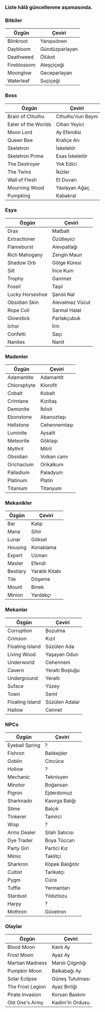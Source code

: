 ### Liste hâlâ güncellenme aşamasında.

### Bitkiler

|Özgün|Çeviri|
|--|--|
|Blinkroot|Yanıpsönen|
|Daybloom|Gündüzparlayan|
|Deathweed|Ölükot|
|Fireblossom|Ateşçiçeği|
|Moonglow|Geceparlayan|
|Waterleaf|Suçiçeği|

### Boss

|Özgün|Çeviri|
|--|--|
|Brain of Cthulhu|Cthulhu'nun Beyni|
|Eater of the Worlds|Cihan Yeyici|
|Moon Lord|Ay Efendisi|
|Queen Bee|Kraliçe Arı|
|Skeletron|İskeletör|
|Skeletron Prime|Esas İskeletör|
|The Destroyer|Yok Edici|
|The Twins|İkizler|
|Wall of Flesh|Et Duvarı|
|Mourning Wood|Yaslayan Ağaç|
|Pumpking|Kabakral|

### Eşya

|Özgün|Çeviri|
|--|--|
|Drax|Matbalt|
|Extractioner|Özütleyici|
|Flameburst|Alevpatlağı|
|Rich Mahogany|Zengin Maun|
|Shadow Orb|Gölge Küresi|
|Silt|İnce Kum|
|Trophy|Ganimet|
|Fossil|Taşıl|
|Lucky Horseshoe|Şanslı Nal|
|Obsidian Skin|Alevalmaz Vücut|
|Rope Coil|Sarmal Halat|
|Glowstick|Parlakçubuk|
|Ichor|İrin|
|Confetti|Saçı|
|Nanites|Nanit|

### Madenler

|Özgün|Çeviri|
|--|--|
|Adamantite|Adamantit|
|Chlorophyte|Klorofit|
|Cobalt|Kobalt|
|Crimtane|Kızıltaş|
|Demonite|İblisit|
|Ebonstone|Abanoztaşı|
|Hellstone|Cehennemtaşı|
|Luminite|Aysalit|
|Meteorite|Göktaşı|
|Mythril|Mitril|
|Obsidian|Volkan camı|
|Orichaclum|Orikalkum|
|Palladium|Paladyum|
|Platinum|Platin|
|Titanium|Titanyum|

### Mekanikler

|Özgün|Çeviri|
|--|--|
|Bar|Kalıp|
|Mana|Sihir|
|Lunar |Göksel|
|Housing|Konaklama|
|Expert|Uzman|
|Master|Efendi|
|Bestiary|Yaratık Kitabı|
|Tile|Döşeme|
|Mount|Binek|
|Minion|Yardakçı|

### Mekanlar

|Özgün|Çeviri|
|--|--|
|Corruption|Bozulma|
|Crimson|Kızıl|
|Floating Island|Süzülen Ada|
|Living Wood|Yaşayan Odun|
|Underworld|Cehennem|
|Cavern|Yeraltı Boşluğu|
|Underground|Yeraltı|
|Suface|Yüzey|
|Town|Semt|
|Floating Island|Süzülen Adalar|
|Hallow|Cennet|


### NPCs

|Özgün|Çeviri|
|--|--|
|Eyeball Spring|?|
|Fishron|Balıkejder|
|Goblin|Cincüce|
|Hollow|?|
|Mechanic|Teknisyen|
|Minotor|Boğansan|
|Pigron|Ejderdomuz|
|Sharknado|Kasırga Balığı|
|Slime|Balçık|
|Tinkerer|Tamirci|
|Wisp|?|
|Arms Dealer|Silah Satıcısı|
|Dye Trader|Boya Tüccarı|
|Party Girl|Partici Kız|
|Mimic|Taklitçi|
|Sharkron|Köpek Balığıtör|
|Cultist|Tarikatçı|
|Pygm|Cüce|
|Tuffle|Yermantarı|
|Stardust|Yıldıztozu|
|Harpy|?|
|Mothron|Güvetron|


### Olaylar

|Özgün|Çeviri|
|--|--|
|Blood Moon|Kanlı Ay|
|Frost Moon|Ayaz Ay|
|Martian Madness|Marslı Çılgınlığı|
|Pumpkin Moon|Balkabağı Ay|
|Solar Eclipse|Güneş Tutulması|
|The Frost Legion|Ayaz Birliği|
|Pirate Invasion|Korsan Baskını|
|Old One's Army|Kadim'in Ordusu|
